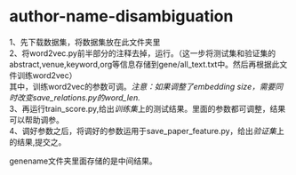 # author-name-disambiguation

1、先下载数据集，将数据集放在此文件夹里\
2、将word2vec.py前半部分的注释去掉，运行。（这一步将测试集和验证集的abstract,venue,keyword,org等信息存储到gene/all_text.txt中。然后再根据此文件训练word2vec）\
   其中，训练word2vec的参数可调。*注意：如果调整了embedding size，需要同时改变save_relations.py的word_len.*\
3、再运行train_score.py,给出*训练集*上的测试结果。里面的参数都可调整，结果可以帮助调参。\
4、调好参数之后，将调好的参数运用于save_paper_feature.py，给出*验证集*上的结果,提交之。


genename文件夹里面存储的是中间结果。
   
